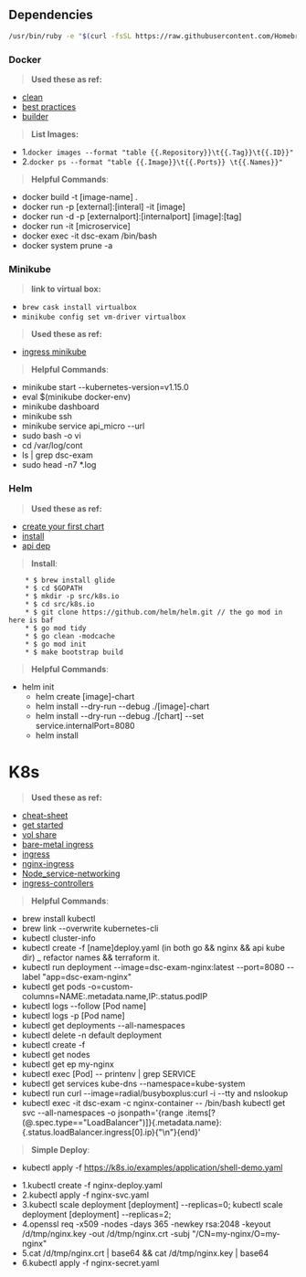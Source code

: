 ## Dependencies

 ```bash
 /usr/bin/ruby -e "$(curl -fsSL https://raw.githubusercontent.com/Homebrew/install/master/install)" 
 ```


### Docker
> **Used these as ref:**
* [clean](https://www.digitalocean.com/community/tutorials/how-to-remove-docker-images-containers-and-volumes)
* [best practices](https://docs.docker.com/develop/develop-images/dockerfile_best-practices/)
* [builder](https://docs.docker.com/engine/reference/builder/#/cmd)
>
> **List Images:** 
* 1.`docker images --format "table {{.Repository}}\t{{.Tag}}\t{{.ID}}"`
* 2.`docker ps --format "table {{.Image}}\t{{.Ports}} \t{{.Names}}"`
>
> **Helpful Commands**:
 * docker build -t [image-name] . 
 * docker run -p [external]:[interal] -it [image]
 * docker run -d -p [externalport]:[internalport] [image]:[tag]
 * docker run -it [microservice]
 * docker exec -it dsc-exam /bin/bash
 * docker system prune -a 
 
### Minikube
> **link to virtual box:** 
* `brew cask install virtualbox`
* `minikube config set vm-driver virtualbox`

> **Used these as ref:**
* [ingress minikube](https://kubernetes.io/docs/tasks/access-application-cluster/ingress-minikube/)
>
> **Helpful Commands**:
* minikube start --kubernetes-version=v1.15.0
* eval $(minikube docker-env)
* minikube dashboard
* minikube ssh
* minikube service api_micro --url
* sudo bash -o vi
* cd /var/log/cont
* ls | grep dsc-exam
* sudo head -n7 *.log
    
### Helm
> **Used these as ref:**
* [create your first chart](https://docs.bitnami.com/kubernetes/how-to/create-your-first-helm-chart/)
* [install](https://helm.sh/docs/install/)
* [api dep](https://kubernetes.io/blog/2019/07/18/api-deprecations-in-1-16/)
> **Install**:

        * $ brew install glide
        * $ cd $GOPATH
        * $ mkdir -p src/k8s.io
        * $ cd src/k8s.io
        * $ git clone https://github.com/helm/helm.git // the go mod in here is baf
        * $ go mod tidy
        * $ go clean -modcache
        * $ go mod init
        * $ make bootstrap build

> **Helpful Commands**:  
* helm init 
  * helm create [image]-chart
  * helm install --dry-run --debug ./[image]-chart
  * helm install --dry-run --debug ./[chart] --set service.internalPort=8080
  * helm install
>

# K8s
> **Used these as ref:**
* [cheat-sheet](https://kubernetes.io/docs/reference/kubectl/cheatsheet/)
* [get started](https://docs.bitnami.com/kubernetes/get-started-kubernetes/)
* [vol share](https://kubernetes.io/docs/tasks/access-application-cluster/communicate-containers-same-pod-shared-volume/)
* [bare-metal ingress](https://kubernetes.github.io/ingress-nginx/deploy/baremetal/)
* [ingress](https://github.com/nginxinc/kubernetes-ingress)
* [nginx-ingress](https://kubernetes.github.io/ingress-nginx/user-guide/nginx-configuration/configmap/)
* [Node_service-networking](https://kubernetes.io/docs/concepts/services-networking/service/#type-nodeport)
* [ingress-controllers](https://kubernetes.io/docs/concepts/services-networking/ingress/#ingress-controllers)
>  
> **Helpful Commands**:    
* brew install kubectl 
* brew link --overwrite kubernetes-cli
* kubectl cluster-info   
* kubectl create -f [name]deploy.yaml (in both go && nginx && api kube dir) _ refactor names && terraform it.
* kubectl run deployment --image=dsc-exam-nginx:latest --port=8080 --label "app=dsc-exam-nginx"
* kubectl get pods -o=custom-columns=NAME:.metadata.name,IP:.status.podIP
* kubectl logs --follow [Pod name]
* kubectl logs -p [Pod name]
* kubectl get deployments --all-namespaces
* kubectl delete -n default deployment <deployname>
* kubectl create -f 
* kubectl get nodes
* kubectl get ep my-nginx
* kubectl exec [Pod] -- printenv | grep SERVICE
* kubectl get services kube-dns --namespace=kube-system
* kubectl run curl --image=radial/busyboxplus:curl -i --tty and nslookup
* kubectl exec -it dsc-exam -c nginx-container -- /bin/bash
 kubectl get svc --all-namespaces -o jsonpath='{range .items[?(@.spec.type=="LoadBalancer")]}{.metadata.name}:{.status.loadBalancer.ingress[0].ip}{"\n"}{end}'
>
> **Simple Deploy**:
* kubectl apply -f https://k8s.io/examples/application/shell-demo.yaml
 - 1.kubectl create -f nginx-deploy.yaml
 - 2.kubectl apply -f nginx-svc.yaml
 - 3.kubectl scale deployment [deployment] --replicas=0; kubectl scale deployment [deployment] --replicas=2;
 - 4.openssl req -x509 -nodes -days 365 -newkey rsa:2048 -keyout /d/tmp/nginx.key -out /d/tmp/nginx.crt -subj "/CN=my-nginx/O=my-nginx"
 - 5.cat /d/tmp/nginx.crt | base64  && cat /d/tmp/nginx.key | base64
 - 6.kubectl apply -f nginx-secret.yaml